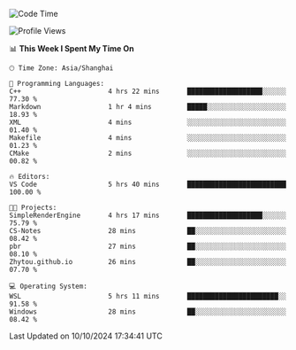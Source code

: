 <!--START_SECTION:waka-->
![Code Time](http://img.shields.io/badge/Code%20Time-2%2C039%20hrs%2027%20mins-blue)

![Profile Views](http://img.shields.io/badge/Profile%20Views-0-blue)

📊 **This Week I Spent My Time On** 

```text
🕑︎ Time Zone: Asia/Shanghai

💬 Programming Languages: 
C++                      4 hrs 22 mins       ███████████████████░░░░░░   77.30 % 
Markdown                 1 hr 4 mins         █████░░░░░░░░░░░░░░░░░░░░   18.93 % 
XML                      4 mins              ░░░░░░░░░░░░░░░░░░░░░░░░░   01.40 % 
Makefile                 4 mins              ░░░░░░░░░░░░░░░░░░░░░░░░░   01.23 % 
CMake                    2 mins              ░░░░░░░░░░░░░░░░░░░░░░░░░   00.82 % 

🔥 Editors: 
VS Code                  5 hrs 40 mins       █████████████████████████   100.00 % 

🐱‍💻 Projects: 
SimpleRenderEngine       4 hrs 17 mins       ███████████████████░░░░░░   75.79 % 
CS-Notes                 28 mins             ██░░░░░░░░░░░░░░░░░░░░░░░   08.42 % 
pbr                      27 mins             ██░░░░░░░░░░░░░░░░░░░░░░░   08.10 % 
Zhytou.github.io         26 mins             ██░░░░░░░░░░░░░░░░░░░░░░░   07.70 % 

💻 Operating System: 
WSL                      5 hrs 11 mins       ███████████████████████░░   91.58 % 
Windows                  28 mins             ██░░░░░░░░░░░░░░░░░░░░░░░   08.42 % 
```


 Last Updated on 10/10/2024 17:34:41 UTC
<!--END_SECTION:waka-->